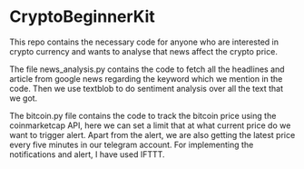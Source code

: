 # CryptoBeginnerKit
 
This repo contains the necessary code for anyone who are interested in crypto currency and wants to analyse that news affect the crypto price.

The file news_analysis.py contains the code to fetch all the headlines and article from google news regarding the keyword which we mention in the code. Then we use textblob to do sentiment analysis over all the text that we got.

The bitcoin.py file contains the code to track the bitcoin price using the coinmarketcap API, here we can set a limit that at what current price do we want to trigger alert. Apart from the alert, we are also getting the latest price every five minutes in our telegram account. For implementing the notifications and alert, I have used IFTTT. 